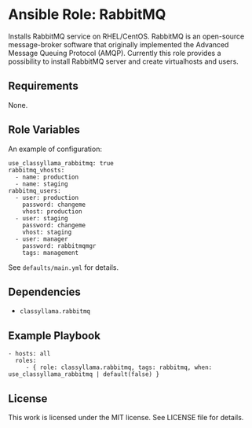 # Ansible Role: RabbitMQ

Installs RabbitMQ service on RHEL/CentOS.
RabbitMQ is an open-source message-broker software that originally implemented the Advanced Message Queuing Protocol (AMQP). 
Currently this role provides a possibility to install RabbitMQ server and create virtualhosts and users. 

## Requirements

None.

## Role Variables

An example of configuration:

    use_classyllama_rabbitmq: true
    rabbitmq_vhosts:
      - name: production
      - name: staging
    rabbitmq_users:
      - user: production
        password: changeme
        vhost: production
      - user: staging
        password: changeme
        vhost: staging
      - user: manager
        password: rabbitmqmgr
        tags: management

See `defaults/main.yml` for details.

## Dependencies

* `classyllama.rabbitmq`

## Example Playbook

    - hosts: all
      roles:
         - { role: classyllama.rabbitmq, tags: rabbitmq, when: use_classyllama_rabbitmq | default(false) }

## License

This work is licensed under the MIT license. See LICENSE file for details.
